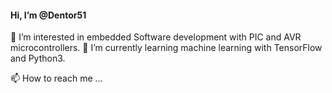 #### Hi, I’m @Dentor51
👀 I’m interested in embedded Software development with PIC and AVR microcontrollers.
🌱 I’m currently learning machine learning with TensorFlow and Python3.

📫 How to reach me ...

<!---
Dentor51/Dentor51 is a ✨ special ✨ repository because its `README.md` (this file) appears on your GitHub profile.
You can click the Preview link to take a look at your changes.
--->
